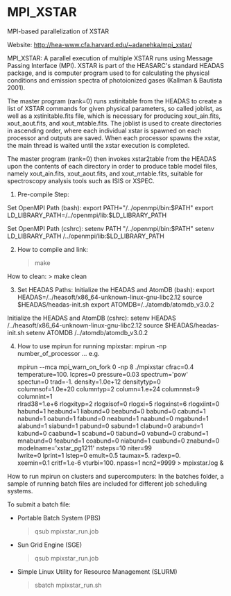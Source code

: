 # MPI_XSTAR
MPI-based parallelization of XSTAR

Website: http://hea-www.cfa.harvard.edu/~adanehka/mpi_xstar/

MPI_XSTAR: A parallel execution of multiple XSTAR runs using 
Message Passing Interface (MPI). XSTAR is part of the HEASARC's 
standard HEADAS package, and is computer program used to for
calculating the physical conditions and emission spectra of 
photoionized gases (Kallman & Bautista 2001).
 
The master program (rank=0) runs xstinitable from the HEADAS to 
create a list of XSTAR commands for given physical parameters, 
so called joblist, as well as a xstinitable.fits file, which is 
necessary for producing xout_ain.fits, xout_aout.fits, and 
xout_mtable.fits. The joblist is used to create directories in 
ascending order, where each individual xstar is spawned on each 
processor and outputs are saved. When each processor spawns the 
xstar, the main thread is waited until the xstar execution is 
completed.
 
The master program (rank=0) then invokes xstar2table from the 
HEADAS upon the contents of each directory in order to produce 
table model files, namely xout_ain.fits, xout_aout.fits, and 
xout_mtable.fits, suitable for spectroscopy analysis tools such 
as ISIS or XSPEC.

1. Pre-compile Step:

 Set OpenMPI Path (bash):
    export PATH="/../openmpi/bin:$PATH"
    export LD_LIBRARY_PATH=/../openmpi/lib:$LD_LIBRARY_PATH

 Set OpenMPI Path (cshrc):
    setenv PATH "/../openmpi/bin:$PATH"
    setenv LD_LIBRARY_PATH /../openmpi/lib:$LD_LIBRARY_PATH

2. How to compile and link:
     > make

 How to clean:
     > make  clean

3. Set HEADAS Paths:
 Initialize the HEADAS and AtomDB (bash):
    export HEADAS=/../heasoft/x86_64-unknown-linux-gnu-libc2.12
    source $HEADAS/headas-init.sh
    export ATOMDB=/../atomdb/atomdb_v3.0.2

 Initialize the HEADAS and AtomDB (cshrc):
    setenv HEADAS /../heasoft/x86_64-unknown-linux-gnu-libc2.12
    source $HEADAS/headas-init.sh
    setenv ATOMDB /../atomdb/atomdb_v3.0.2

4. How to use mpirun for running mpixstar:
    mpirun -np number_of_processor ... e.g.

    mpirun --mca mpi_warn_on_fork 0 -np 8 ./mpixstar cfrac=0.4 \
    temperature=100. lcpres=0 pressure=0.03 spectrum='pow'\
    spectun=0 trad=-1. density=1.0e+12 densitytyp=0 \
    columnsof=1.0e+20 columntyp=2 column=1.e+24 columnnst=9 columnint=1 \
    rlrad38=1.e+6 rlogxityp=2 rlogxisof=0 rlogxi=5 rlogxinst=6 rlogxiint=0 \
    habund=1 heabund=1 liabund=0 beabund=0 babund=0 cabund=1 \
    nabund=1 oabund=1 fabund=0 neabund=1 naabund=0 mgabund=1 \
    alabund=1 siabund=1 pabund=0 sabund=1 clabund=0 arabund=1 \
    kabund=0 caabund=1 scabund=0 tiabund=0 vabund=0 crabund=1 \
    mnabund=0 feabund=1 coabund=0 niabund=1 cuabund=0 znabund=0 \
    modelname='xstar_pg1211' nsteps=10 niter=99 \
    lwrite=0 lprint=1 lstep=0 emult=0.5 taumax=5. radexp=0. \
    xeemin=0.1 critf=1.e-6 vturbi=100. npass=1 ncn2=9999 > mpixstar.log &

How to run mpirun on clusters and supercomputers:
In the batches folder, a sample of running batch files are included 
for different job scheduling systems. 

To submit a batch file:

+ Portable Batch System (PBS)
     > qsub mpixstar_run.job

+ Sun Grid Engine (SGE)
     > qsub mpixstar_run.job

+ Simple Linux Utility for Resource Management (SLURM)
     > sbatch mpixstar_run.sh
